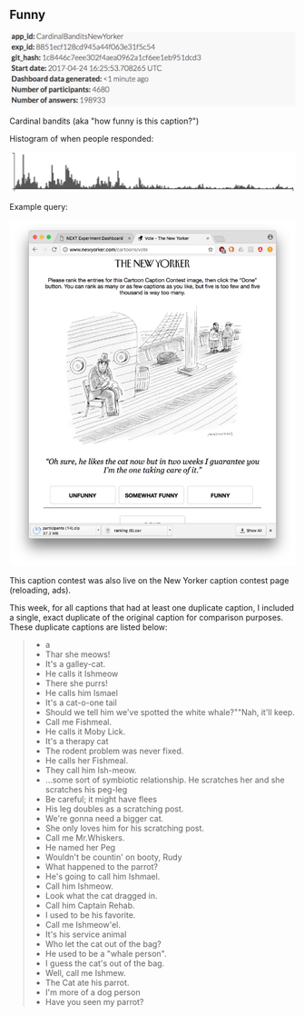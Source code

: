 ## Funny
![](info.png)

Cardinal bandits (aka "how funny is this caption?")

Histogram of when people responded:

![](histogram.png)

Example query:

![](example_query.png)

This caption contest was also live on the New Yorker caption contest page
(reloading, ads).

This week, for all captions that had at least one duplicate caption, I included a single, exact duplicate of the original caption for comparison purposes. These duplicate captions are listed below:

> * a
> * Thar she meows!
> * It's a galley-cat.
> * He calls it Ishmeow
> * There she purrs!
> * He calls him Ismael
> * It's a cat-o-one tail
> * Should we tell him we've spotted the white whale?""Nah, it'll keep.
> * Call me Fishmeal.
> * He calls it Moby Lick.
> * It's a therapy cat
> * The rodent problem was never fixed.
> * He calls her Fishmeal.
> * They call him Ish-meow.
> * ...some sort of symbiotic relationship. He scratches her and she scratches his peg-leg
> * Be careful; it might have flees
> * His leg doubles as a scratching post.
> * We're gonna need a bigger cat.
> * She only loves him for his scratching post.
> * Call me Mr.Whiskers.
> * He named her Peg
> * Wouldn't be countin' on booty, Rudy
> * What happened to the parrot?
> * He's going to call him Ishmael.
> * Call him Ishmeow.
> * Look what the cat dragged in.
> * Call him Captain Rehab.
> * I used to be his favorite.
> * Call me Ishmeow'el.
> * It's his service animal
> * Who let the cat out of the bag?
> * He used to be a "whale person".
> * I guess the cat's out of the bag.
> * Well, call me Ishmew.
> * The Cat ate his parrot.
> * I'm more of a dog person
> * Have you seen my parrot?
